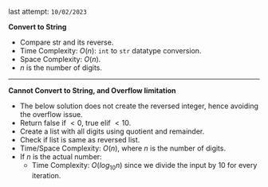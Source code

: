 last attempt: `10/02/2023`

**Convert to String**
- Compare str and its reverse. 
- Time Complexity: $O(n)$: `int` to `str` datatype conversion. 
- Space Complexity: $O(n)$.
- $n$ is the number of digits. 

---

**Cannot Convert to String, and Overflow limitation**
- The below solution does not create the reversed integer, hence avoiding the overflow issue. 
- Return false if $<0$, true elif $<10$. 
- Create a list with all digits using quotient and remainder. 
- Check if list is same as reversed list. 
- Time/Space Complexity: $O(n)$, where $n$ is the number of digits. 
- If $n$ is the actual number:
  - Time Complexity: $O(log_{10}n)$ since we divide the input by 10 for every iteration. 